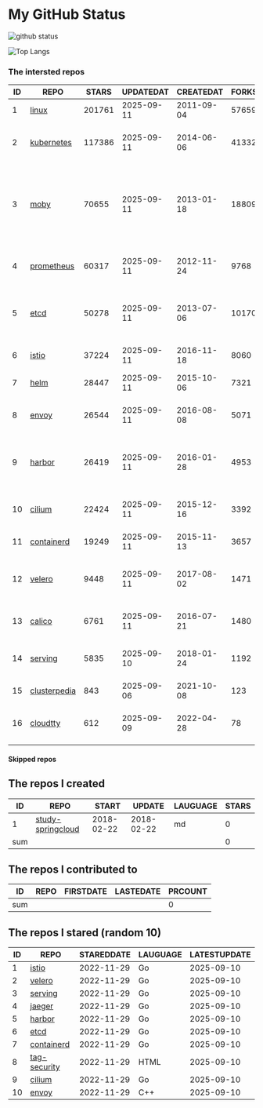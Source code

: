 # My GitHub Status

<img src="https://github-readme-stats-1.yihong0618.vercel.app/api?username=daoqingniu&show_icons=true&&&hide_title=true&count_private=true" alt="github status" />

![Top Langs](https://github-readme-stats-1.yihong0618.vercel.app/api/top-langs/?username=daoqingniu&layout=compact)

<!--START_SECTION:github_repos-->
### The intersted repos
| ID |                              REPO                               | STARS  | UPDATEDAT  | CREATEDAT  | FORKSCOUNT |                                                DESCRIPTIONS                                                |
|----|-----------------------------------------------------------------|--------|------------|------------|------------|------------------------------------------------------------------------------------------------------------|
|  1 | [linux](https://github.com/torvalds/linux)                      | 201761 | 2025-09-11 | 2011-09-04 |      57659 | Linux kernel source tree                                                                                   |
|  2 | [kubernetes](https://github.com/kubernetes/kubernetes)          | 117386 | 2025-09-11 | 2014-06-06 |      41332 | Production-Grade Container Scheduling and Management                                                       |
|  3 | [moby](https://github.com/moby/moby)                            |  70655 | 2025-09-11 | 2013-01-18 |      18809 | The Moby Project - a collaborative project for the container ecosystem to assemble container-based systems |
|  4 | [prometheus](https://github.com/prometheus/prometheus)          |  60317 | 2025-09-11 | 2012-11-24 |       9768 | The Prometheus monitoring system and time series database.                                                 |
|  5 | [etcd](https://github.com/etcd-io/etcd)                         |  50278 | 2025-09-11 | 2013-07-06 |      10170 | Distributed reliable key-value store for the most critical data of a distributed system                    |
|  6 | [istio](https://github.com/istio/istio)                         |  37224 | 2025-09-11 | 2016-11-18 |       8060 | Connect, secure, control, and observe services.                                                            |
|  7 | [helm](https://github.com/helm/helm)                            |  28447 | 2025-09-11 | 2015-10-06 |       7321 | The Kubernetes Package Manager                                                                             |
|  8 | [envoy](https://github.com/envoyproxy/envoy)                    |  26544 | 2025-09-11 | 2016-08-08 |       5071 | Cloud-native high-performance edge/middle/service proxy                                                    |
|  9 | [harbor](https://github.com/goharbor/harbor)                    |  26419 | 2025-09-11 | 2016-01-28 |       4953 | An open source trusted cloud native registry project that stores, signs, and scans content.                |
| 10 | [cilium](https://github.com/cilium/cilium)                      |  22424 | 2025-09-11 | 2015-12-16 |       3392 | eBPF-based Networking, Security, and Observability                                                         |
| 11 | [containerd](https://github.com/containerd/containerd)          |  19249 | 2025-09-11 | 2015-11-13 |       3657 | An open and reliable container runtime                                                                     |
| 12 | [velero](https://github.com/vmware-tanzu/velero)                |   9448 | 2025-09-11 | 2017-08-02 |       1471 | Backup and migrate Kubernetes applications and their persistent volumes                                    |
| 13 | [calico](https://github.com/projectcalico/calico)               |   6761 | 2025-09-11 | 2016-07-21 |       1480 | Cloud native networking and network security                                                               |
| 14 | [serving](https://github.com/knative/serving)                   |   5835 | 2025-09-10 | 2018-01-24 |       1192 | Kubernetes-based, scale-to-zero, request-driven compute                                                    |
| 15 | [clusterpedia](https://github.com/clusterpedia-io/clusterpedia) |    843 | 2025-09-06 | 2021-10-08 |        123 | The Encyclopedia of Kubernetes clusters                                                                    |
| 16 | [cloudtty](https://github.com/cloudtty/cloudtty)                |    612 | 2025-09-09 | 2022-04-28 |         78 | A Friendly Kubernetes CloudShell (Web Terminal) !                                                          |



#### Skipped repos
<!--END_SECTION:github_repos-->

<!--START_SECTION:my_github-->
## The repos I created
| ID  |                                 REPO                                 |   START    |   UPDATE   | LAUGUAGE | STARS |
|-----|----------------------------------------------------------------------|------------|------------|----------|-------|
|   1 | [study-springcloud](https://github.com/daoqingniu/study-springcloud) | 2018-02-22 | 2018-02-22 | md       |     0 |
| sum |                                                                      |            |            |          |     0 |

## The repos I contributed to
| ID  | REPO | FIRSTDATE | LASTEDATE | PRCOUNT |
|-----|------|-----------|-----------|---------|
| sum |      |           |           |       0 |

## The repos I stared (random 10)
| ID |                          REPO                          | STAREDDATE | LAUGUAGE | LATESTUPDATE |
|----|--------------------------------------------------------|------------|----------|--------------|
|  1 | [istio](https://github.com/istio/istio)                | 2022-11-29 | Go       | 2025-09-10   |
|  2 | [velero](https://github.com/vmware-tanzu/velero)       | 2022-11-29 | Go       | 2025-09-10   |
|  3 | [serving](https://github.com/knative/serving)          | 2022-11-29 | Go       | 2025-09-10   |
|  4 | [jaeger](https://github.com/jaegertracing/jaeger)      | 2022-11-29 | Go       | 2025-09-10   |
|  5 | [harbor](https://github.com/goharbor/harbor)           | 2022-11-29 | Go       | 2025-09-10   |
|  6 | [etcd](https://github.com/etcd-io/etcd)                | 2022-11-29 | Go       | 2025-09-10   |
|  7 | [containerd](https://github.com/containerd/containerd) | 2022-11-29 | Go       | 2025-09-10   |
|  8 | [tag-security](https://github.com/cncf/tag-security)   | 2022-11-29 | HTML     | 2025-09-10   |
|  9 | [cilium](https://github.com/cilium/cilium)             | 2022-11-29 | Go       | 2025-09-10   |
| 10 | [envoy](https://github.com/envoyproxy/envoy)           | 2022-11-29 | C++      | 2025-09-10   |

<!--END_SECTION:my_github-->
